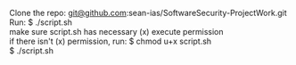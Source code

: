 Clone the repo: git@github.com:sean-ias/SoftwareSecurity-ProjectWork.git<br>
Run: $ ./script.sh<br>
make sure script.sh has necessary (x) execute permission<br>
if there isn't (x) permission, run: $ chmod u+x script.sh<br>
$ ./script.sh<br>
